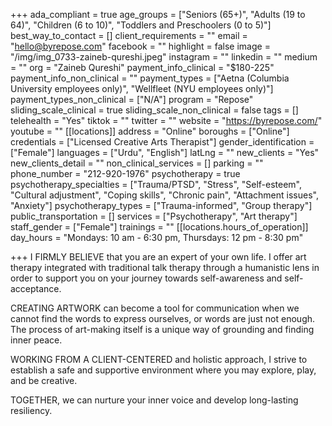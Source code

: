 +++
ada_compliant = true
age_groups = ["Seniors (65+)", "Adults (19 to 64)", "Children (6 to 10)", "Toddlers and Preschoolers (0 to 5)"]
best_way_to_contact = []
client_requirements = ""
email = "hello@byrepose.com"
facebook = ""
highlight = false
image = "/img/img_0733-zaineb-qureshi.jpeg"
instagram = ""
linkedin = ""
medium = ""
org = "Zaineb Qureshi"
payment_info_clinical = "$180-225"
payment_info_non_clinical = ""
payment_types = ["Aetna (Columbia University employees only)", "Wellfleet (NYU employees only)"]
payment_types_non_clinical = ["N/A"]
program = "Repose"
sliding_scale_clinical = true
sliding_scale_non_clinical = false
tags = []
telehealth = "Yes"
tiktok = ""
twitter = ""
website = "https://byrepose.com/"
youtube = ""
[[locations]]
address = "Online"
boroughs = ["Online"]
credentials = ["Licensed Creative Arts Therapist"]
gender_identification = ["Female"]
languages = ["Urdu", "English"]
latLng = ""
new_clients = "Yes"
new_clients_detail = ""
non_clinical_services = []
parking = ""
phone_number = "212-920-1976"
psychotherapy = true
psychotherapy_specialties = ["Trauma/PTSD", "Stress", "Self-esteem", "Cultural adjustment", "Coping skills", "Chronic pain", "Attachment issues", "Anxiety"]
psychotherapy_types = ["Trauma-informed", "Group therapy"]
public_transportation = []
services = ["Psychotherapy", "Art therapy"]
staff_gender = ["Female"]
trainings = ""
[[locations.hours_of_operation]]
day_hours = "Mondays: 10 am - 6:30 pm, Thursdays: 12 pm - 8:30 pm"

+++
I FIRMLY BELIEVE that you are an expert of your own life. I offer art therapy integrated with traditional talk therapy through a humanistic lens in order to support you on your journey towards self-awareness and self-acceptance. 

CREATING ARTWORK can become a tool for communication when we cannot find the words to express ourselves, or words are just not enough. The process of art-making itself is a unique way of grounding and finding inner peace. 

WORKING FROM A CLIENT-CENTERED and holistic approach, I strive to establish a safe and supportive environment where you may explore, play, and be creative. 

TOGETHER, we can nurture your inner voice and develop long-lasting resiliency.